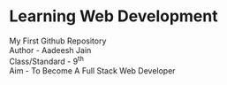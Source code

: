 # Learning Web Development
My First Github Repository
<br>
Author - Aadeesh Jain
<br>
Class/Standard - 9<sup>th</sup>
<br>
Aim - To Become A Full Stack Web Developer